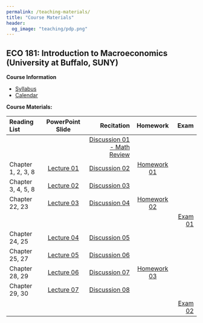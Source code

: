 ```yaml
---
permalink: /teaching-materials/
title: "Course Materials"
header: 
  og_image: "teaching/pdp.png"
---
```


##  ECO 181: Introduction to Macroeconomics (University at Buffalo, SUNY)

**Course Information**
- [Syllabus](/yushangw/files/pdf/teaching/Syllabus_ECO_181_Summer_2023.pdf) 
- [Calendar](/yushangw/files/pdf/teaching-materials/ECO_181_2023_Summer_Calendar.pdf)

**Course Materials:**

| Reading List | PowerPoint Slide | Recitation | Homework | Exam |
|:--------|:-------:|--------:|:-------:|--------:|
|         |         |[Discussion 01 - Math Review](/yushangw/files/pdf/teaching-materials/Discussion_Problem_Set_01.pdf) |       |    |
| Chapter 1, 2, 3, 8| [Lecture 01](/yushangw/files/pdf/teaching-materials/ECO_181___Lecture_01.pdf) | [Discussion 02](/yushangw/files/pdf/teaching-materials/Discussion_Problem_Set_02.pdf) |[Homework 01](/yushangw/files/pdf/teaching-materials/ECO_181_Summer_2023_HW01.pdf)    |      | 
| Chapter 3, 4, 5, 8| [Lecture 02](/yushangw/files/pdf/teaching-materials/ECO_181___Lecture_02.pdf) | [Discussion 03](/yushangw/files/pdf/teaching-materials/Discussion_Problem_Set_03.pdf) |       |      |
| Chapter 22, 23| [Lecture 03](/yushangw/files/pdf/teaching-materials/ECO_181___Lecture_03.pdf) | [Discussion 04](/yushangw/files/pdf/teaching-materials/Discussion_Problem_Set_04.pdf) |  [Homework 02](/yushangw/files/pdf/teaching-materials/ECO_181_Summer_2023_HW02.pdf)      |      |
|       |         |         |        |  [Exam 01](/yushangw/files/pdf/teaching-materials/ECO_181_Exam_01.pdf)    |
| Chapter 24, 25| [Lecture 04](/yushangw/files/pdf/teaching-materials/ECO_181___Lecture_04.pdf) | [Discussion 05](/yushangw/files/pdf/teaching-materials/Discussion_Problem_Set_05.pdf) |       |      |
| Chapter 25, 27| [Lecture 05](/yushangw/files/pdf/teaching-materials/ECO_181___Lecture_05.pdf) | [Discussion 06](/yushangw/files/pdf/teaching-materials/Discussion_Problem_Set_06.pdf) |       |      |
| Chapter 28, 29| [Lecture 06](/yushangw/files/pdf/teaching-materials/ECO_181___Lecture_06.pdf) | [Discussion 07](/yushangw/files/pdf/teaching-materials/Discussion_Problem_Set_07.pdf) |   [Homework 03](/yushangw/files/pdf/teaching-materials/ECO_181_Summer_2023_HW03.pdf)     |      |
| Chapter 29, 30| [Lecture 07](/yushangw/files/pdf/teaching-materials/ECO_181___Lecture_07ver2.pdf) | [Discussion 08](/yushangw/files/pdf/teaching-materials/Discussion_Problem_Set_08.pdf) |       |      |
|       |         |         |        | [Exam 02](/yushangw/files/pdf/teaching-materials/ECO_181_Exam_02.pdf) |